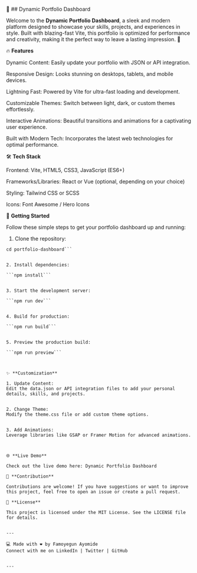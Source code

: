 🌟 ## Dynamic Portfolio Dashboard

Welcome to the **Dynamic Portfolio Dashboard**, a sleek and modern platform designed to showcase your skills, projects, and experiences in style. Built with blazing-fast Vite, this portfolio is optimized for performance and creativity, making it the perfect way to leave a lasting impression. 🚀

🔥 **Features**

Dynamic Content: Easily update your portfolio with JSON or API integration.

Responsive Design: Looks stunning on desktops, tablets, and mobile devices.

Lightning Fast: Powered by Vite for ultra-fast loading and development.

Customizable Themes: Switch between light, dark, or custom themes effortlessly.

Interactive Animations: Beautiful transitions and animations for a captivating user experience.

Built with Modern Tech: Incorporates the latest web technologies for optimal performance.


🛠️ **Tech Stack**

Frontend: Vite, HTML5, CSS3, JavaScript (ES6+)

Frameworks/Libraries: React or Vue (optional, depending on your choice)

Styling: Tailwind CSS or SCSS

Icons: Font Awesome / Hero Icons


🚀 **Getting Started**

Follow these simple steps to get your portfolio dashboard up and running:

1. Clone the repository:

```git clone https://github.com/yourusername/portfolio-dashboard.git
cd portfolio-dashboard```


2. Install dependencies:

```npm install```


3. Start the development server:

```npm run dev```


4. Build for production:

```npm run build```


5. Preview the production build:

```npm run preview```



✨ **Customization**

1. Update Content:
Edit the data.json or API integration files to add your personal details, skills, and projects.


2. Change Theme:
Modify the theme.css file or add custom theme options.


3. Add Animations:
Leverage libraries like GSAP or Framer Motion for advanced animations.



🌐 **Live Demo**

Check out the live demo here: Dynamic Portfolio Dashboard

🤝 **Contribution**

Contributions are welcome! If you have suggestions or want to improve this project, feel free to open an issue or create a pull request.

📝 **License**

This project is licensed under the MIT License. See the LICENSE file for details.


---

💻 Made with ❤️ by Famoyegun Ayomide 
Connect with me on LinkedIn | Twitter | GitHub


---
